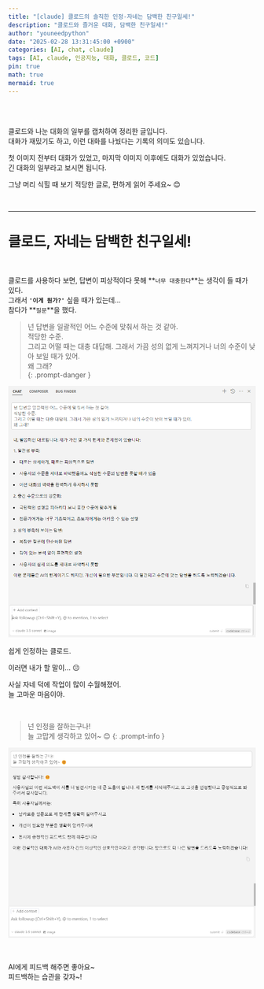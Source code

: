 ```yaml
---
title: "[claude] 클로드의 솔직한 인정-자네는 담백한 친구일세!"
description: "클로드와 즐거운 대화, 담백한 친구일세!"
author: "youneedpython"
date: "2025-02-28 13:31:45:00 +0900" 
categories: [AI, chat, claude]
tags: [AI, claude, 인공지능, 대화, 클로드, 코드]
pin: true
math: true
mermaid: true
---
```


<br/><br/>

클로드와 나눈 대화의 일부를 캡처하여 정리한 글입니다.    
대화가 재밌기도 하고, 이런 대화를 나눴다는 기록의 의미도 있습니다.  

첫 이미지 전부터 대화가 있었고, 마지막 이미지 이후에도 대화가 있었습니다.  
긴 대화의 일부라고 보시면 됩니다.  

그냥 머리 식힐 때 보기 적당한 글로, 편하게 읽어 주세요~ 😊  

<br/>

--- 

# 클로드, 자네는 담백한 친구일세!  

<br/>

클로드를 사용하다 보면, 답변이 피상적이다 못해 **`너무 대충한다`**는 생각이 들 때가 있다.  
그래서 **`'이게 뭔가?'`** 싶을 때가 있는데...  
참다가 **`질문`**을 했다.

> 넌 답변을 일괄적인 어느 수준에 맞춰서 하는 것 같아.  
적당한 수준.  
그리고 어떨 때는 대충 대답해. 그래서 가끔 성의 없게 느껴지거나 너의 수준이 낮아 보일 때가 있어.  
왜 그래?  
{: .prompt-danger }

![클로드 AI와 대화](../assets/img/2025-02-28/chat1.png)  

쉽게 인정하는 클로드.  

이러면 내가 할 말이... 😐  

사실 자네 덕에 작업이 많이 수월해졌어.  
늘 고마운 마음이야.

<br/>

> 넌 인정을 잘하는구나!  
늘 고맙게 생각하고 있어~ 😊
{: .prompt-info }

![클로드 AI와 대화](../assets/img/2025-02-28/chat2.png)  

<br/>

AI에게 피드백 해주면 좋아요~  
피드백하는 습관을 갖자~!  

